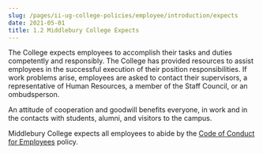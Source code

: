 ```yaml
---
slug: /pages/ii-ug-college-policies/employee/introduction/expects
date: 2021-05-01
title: 1.2 Middlebury College Expects
---
```

The College expects employees to accomplish their tasks and duties competently and responsibly. The College has provided resources to assist employees in the successful execution of their position responsibilities. If work problems arise, employees are asked to contact their supervisors, a representative of Human Resources, a member of the Staff Council, or an ombudsperson.

An attitude of cooperation and goodwill benefits everyone, in work and in the contacts with students, alumni, and visitors to the campus.

Middlebury College expects all employees to abide by the [Code of Conduct for Employees](/pages/ii-ug-college-policies/commun-policies/empl-conduct) policy.
